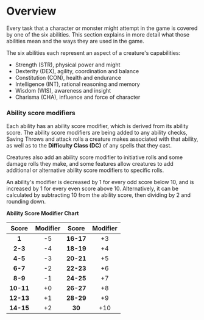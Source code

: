 # Overview

Every task that a character or monster might attempt in the game is covered by one of the six abilities. This section explains in more detail what those abilities mean and the ways they are used in the game.

The six abilities each represent an aspect of a creature's capabilities:

- Strength (STR), physical power and might
- Dexterity (DEX), agility, coordination and balance
- Constitution (CON), health and endurance
- Intelligence (INT), rational reasoning and memory
- Wisdom (WIS), awareness and insight
- Charisma (CHA), influence and force of character

### Ability score modifiers
Each ability has an ability score modifier, which is derived from its ability score. The ability score modifiers are being added to any ability checks, Saving Throws and attack rolls a creature makes associated with that ability, as well as to the **Difficulty Class (DC)** of any spells that they cast.

Creatures also add an ability score modifier to initiative rolls and some damage rolls they make, and some features allow creatures to add additional or alternative ability score modifiers to specific rolls.

An ability's modifier is decreased by 1 for every odd score below 10, and is increased by 1 for every even score above 10. Alternatively, it can be calculated by subtracting 10 from the ability score, then dividing by 2 and rounding down.

**Ability Score Modifier Chart**

| **Score** | **Modifier** | **Score** | **Modifier** |
|:---:|:---:|:---:|:---:|
| **1** | -5 | **16-17** | +3 |
| **2-3** | -4 |**18-19** | +4 |
| **4-5** | -3 | **20-21** | +5 |
| **6-7** | -2 | **22-23** | +6 |
| **8-9** | -1 | **24-25** | +7 |
| **10-11** | +0 | **26-27** | +8 |
| **12-13** | +1 | **28-29** | +9 |
| **14-15** | +2 | **30** | +10 |
